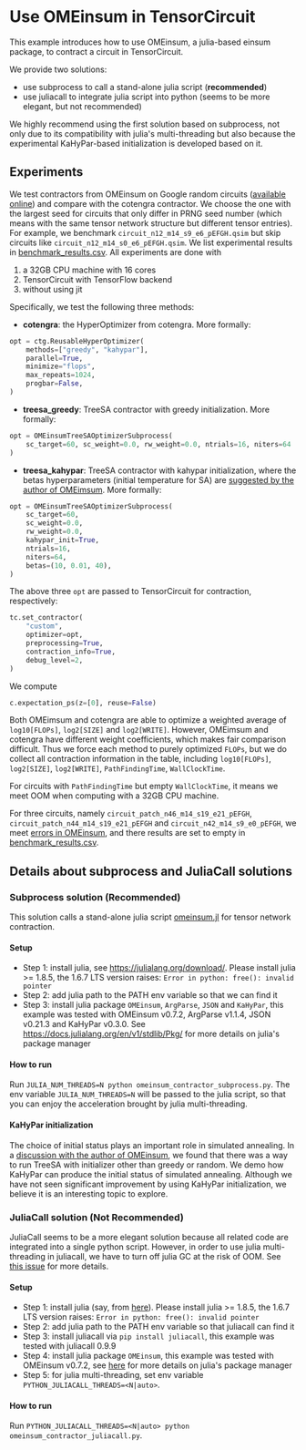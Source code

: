 # Use OMEinsum in TensorCircuit

This example introduces how to use OMEinsum, a julia-based einsum package, to contract a circuit in TensorCircuit.

We provide two solutions:

* use subprocess to call a stand-alone julia script (**recommended**)
* use juliacall to integrate julia script into python (seems to be more elegant, but not recommended)

We highly recommend using the first solution based on subprocess, not only due to its compatibility with julia's multi-threading but also because the experimental KaHyPar-based initialization is developed based on it.

## Experiments

We test contractors from OMEinsum on Google random circuits ([available online](https://datadryad.org/stash/dataset/doi:10.5061/dryad.k6t1rj8)) and compare with the cotengra contractor. 
We choose the one with the largest seed for circuits that only differ in PRNG seed number (which means with the same tensor network structure but different tensor entries). For example, we benchmark `circuit_n12_m14_s9_e6_pEFGH.qsim` but skip
circuits like `circuit_n12_m14_s0_e6_pEFGH.qsim`. 
We list experimental results in [benchmark_results.csv](benchmark_results.csv).
All experiments are done with 
1. a 32GB CPU machine with 16 cores
2. TensorCircuit with TensorFlow backend
3. without using jit


Specifically, we test the following three methods:

* **cotengra**: the HyperOptimizer from cotengra. More formally:
```python
opt = ctg.ReusableHyperOptimizer(
    methods=["greedy", "kahypar"],
    parallel=True,
    minimize="flops",
    max_repeats=1024,
    progbar=False,
)
```
* **treesa_greedy**: TreeSA contractor with greedy initialization. More formally:
```python
opt = OMEinsumTreeSAOptimizerSubprocess(
    sc_target=60, sc_weight=0.0, rw_weight=0.0, ntrials=16, niters=64
)
```
* **treesa_kahypar**: TreeSA contractor with kahypar initialization, where the betas hyperparameters (initial temperature for SA) are [suggested by the author of OMEimsum](https://github.com/TensorBFS/OMEinsumContractionOrders.jl/issues/35#issuecomment-1397117653). More formally:
```python
opt = OMEinsumTreeSAOptimizerSubprocess(
    sc_target=60,
    sc_weight=0.0,
    rw_weight=0.0,
    kahypar_init=True,
    ntrials=16,
    niters=64,
    betas=(10, 0.01, 40),
)
```

The above three `opt` are passed to TensorCircuit for contraction, respectively:
```python
tc.set_contractor(
    "custom",
    optimizer=opt,
    preprocessing=True,
    contraction_info=True,
    debug_level=2,
)
```

We compute
```python
c.expectation_ps(z=[0], reuse=False)
```

Both OMEimsum and cotengra are able to optimize a weighted average of `log10[FLOPs]`, `log2[SIZE]` and `log2[WRITE]`.
However, OMEimsum and cotengra have different weight coefficients, which makes fair comparison difficult. 
Thus we force each method to purely optimized `FLOPs`, but we do collect all contraction information in the table, including 
`log10[FLOPs]`, `log2[SIZE]`, `log2[WRITE]`, `PathFindingTime`, `WallClockTime`.

For circuits with `PathFindingTime` but empty `WallClockTime`, it means we meet OOM when computing with a 32GB CPU machine.

For three circuits, namely `circuit_patch_n46_m14_s19_e21_pEFGH`, `circuit_patch_n44_m14_s19_e21_pEFGH` and `circuit_n42_m14_s9_e0_pEFGH`, we meet [errors in OMEinsum](https://github.com/TensorBFS/OMEinsumContractionOrders.jl/issues/35#issuecomment-1405236778), and there results are set to empty in [benchmark_results.csv](benchmark_results.csv).


## Details about subprocess and JuliaCall solutions
### Subprocess solution (Recommended)

This solution calls a stand-alone julia script [omeinsum.jl](omeinsum.jl) for tensor network contraction. 

#### Setup

* Step 1: install julia, see https://julialang.org/download/. Please install julia >= 1.8.5, the 1.6.7 LTS version raises: `Error in python: free(): invalid pointer`
* Step 2: add julia path to the PATH env variable so that we can find it
* Step 3: install julia package `OMEinsum`, `ArgParse`, `JSON` and `KaHyPar`, this example was tested with OMEinsum v0.7.2, ArgParse v1.1.4, JSON v0.21.3 and KaHyPar v0.3.0. See https://docs.julialang.org/en/v1/stdlib/Pkg/ for more details on julia's package manager

#### How to run

Run
`JULIA_NUM_THREADS=N python omeinsum_contractor_subprocess.py`. The env variable `JULIA_NUM_THREADS=N` will be passed to the julia script, so that you can enjoy the acceleration brought by julia multi-threading.


#### KaHyPar initialization

The choice of initial status plays an important role in simulated annealing.
In a [discussion with the author of OMEinsum](https://github.com/TensorBFS/OMEinsumContractionOrders.jl/issues/35), we
found that there was a way to run TreeSA with initializer other than greedy or random. We demo how KaHyPar can produce the initial status of simulated annealing. Although we have not seen significant improvement by using KaHyPar initialization, we believe it is an interesting topic to explore.

### JuliaCall solution (Not Recommended)

JuliaCall seems to be a more elegant solution because all related code are integrated into a single python script.
However, in order to use julia multi-threading in juliacall, we have to turn off julia GC at the risk of OOM. See [this issue](https://github.com/cjdoris/PythonCall.jl/issues/219) for more details.


#### Setup

* Step 1: install julia (say, from [here](https://julialang.org/download/)). Please install julia >= 1.8.5, the 1.6.7 LTS version raises: `Error in python: free(): invalid pointer`
* Step 2: add julia path to the PATH env variable so that juliacall can find it
* Step 3: install juliacall via `pip install juliacall`, this example was tested with juliacall 0.9.9
* Step 4: install julia package `OMEinsum`, this example was tested with OMEinsum v0.7.2, see [here](https://docs.julialang.org/en/v1/stdlib/Pkg/) for more details on julia's package manager
* Step 5: for julia multi-threading, set env variable `PYTHON_JULIACALL_THREADS=<N|auto>`. 

#### How to run

Run
`PYTHON_JULIACALL_THREADS=<N|auto> python omeinsum_contractor_juliacall.py`.




